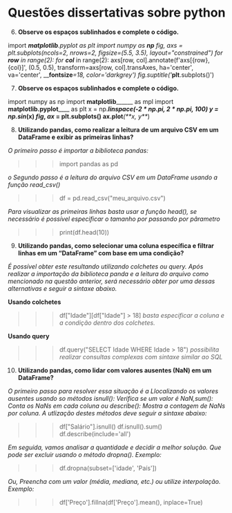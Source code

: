 # Questões dissertativas sobre python

6. **Observe os espaços sublinhados e complete o código.**

import ___**matplotlib**.pyplot as plt
import numpy as _**np**__
fig, axs = plt.subplots(ncols=2, nrows=2, figsize=(5.5, 3.5),
layout="constrained")
for _**row**__ in range(2):
for _**col**__ in range(2):
axs[row, col].annotate(f'axs[{row}, {col}]', (0.5, 0.5),
transform=axs[row, col].transAxes,
ha='center', va='center', __**fontsize**_=18,
color='darkgrey')
fig.suptitle('_**plt**.subplots()')

7. **Observe os espaços sublinhados e complete o código.**

import numpy as np
import __**matplotlib**________ as mpl
import __**matplotlib.pyplot**______ as plt
x = np._**linspace**_______(-2 * np.pi, 2 * np.pi, 100)
y = np._**sin**___(x)
_**fig**_, _**ax**_ = plt.subplots()
ax.**plot**____(**x_, y**_)

8. **Utilizando pandas, como realizar a leitura de um arquivo CSV em um DataFrame e exibir as primeiras linhas?**

*O primeiro passo é importar a biblioteca pandas:*

>>> import pandas as pd

*o Segundo passo é a leitura do arquivo CSV em um DataFrame usando a função read_csv()*

>>> df = pd.read_csv("meu_arquivo.csv")

*Para visualizar as  primeiras linhas basta usar a função head(), se necessário é possível especificar o tamanho por passando por pârametro*

>>> print(df.head(10))

9. **Utilizando pandas, como selecionar uma coluna específica e filtrar linhas em um “DataFrame” com base em uma condição?**

*É possível obter este resultando utilizando colchetes ou query. Após realizar a importação da biblioteca panda e a leitura do arquivo como mencionado na questão anterior, será necessário obter por uma dessas alternativas e seguir a sintaxe abaixo.*

**Usando colchetes**

>>> df["Idade"][df["Idade"] > 18]
*basta especificar a coluna e a condição dentro dos colchetes.*

**Usando query**

>>> df.query("SELECT Idade WHERE Idade > 18")
*possibilita realizar consultas complexas com sintaxe similar ao SQL*

10. **Utilizando pandas, como lidar com valores ausentes (NaN) em um DataFrame?**

*O primeiro passo para resolver essa situação é a Llocalizando os valores ausentes usando so métodos
isnull(): Verifica se um valor é NaN,sum(): Conta os NaNs em cada coluna ou describe(): Mostra a contagem de NaNs por coluna. A utlização destes métodos deve seguir a sintaxe abaixo:*

>>> df["Salário"].isnull()
>>> df.isnull().sum()
>>> df.describe(include='all')

*Em seguida, vamos analisar a quantidade e decidir a melhor solução. Que pode ser excluir usando o método dropna(). Exemplo:*

>>> df.dropna(subset=['idade', 'País'])

*Ou, Preencha com um valor (média, mediana, etc.) ou utilize interpolação. Exemplo:*
>>> df['Preço'].fillna(df['Preço'].mean(), inplace=True)

